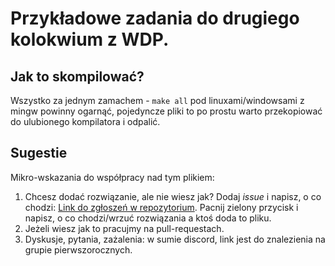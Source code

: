 # Przykładowe zadania do drugiego kolokwium z WDP. 

## Jak to skompilować?

Wszystko za jednym zamachem - `make all` pod linuxami/windowsami z mingw powinny ogarnąć, pojedyncze pliki to po prostu warto przekopiować do ulubionego kompilatora i odpalić.

## Sugestie

Mikro-wskazania do współpracy nad tym plikiem:

1. Chcesz dodać rozwiązanie, ale nie wiesz jak? Dodaj _issue_ i napisz, o co chodzi: [Link do zgłoszeń w repozytorium](https://github.com/wmii-unofficial/wdp-kolokwium-II-przyklady/issues). Pacnij zielony przycisk i napisz, o co chodzi/wrzuć rozwiązania a ktoś doda to pliku. 
2. Jeżeli wiesz jak to pracujmy na pull-requestach. 
3. Dyskusje, pytania, zażalenia: w sumie discord, link jest do znalezienia na grupie pierwszorocznych. 

